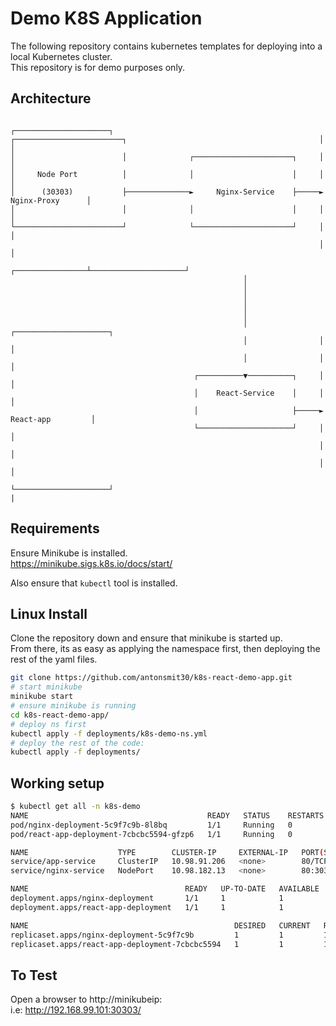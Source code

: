 # Demo K8S Application

The following repository contains kubernetes templates for deploying into a local Kubernetes cluster.
<br>
This repository is for demo purposes only.
<br>
## Architecture
```
                                                                     ┌─────────────────────┐
┌────────────────────────┐                                           │                     │
│                        │              ┌──────────────────────┐     │                     │
│     Node Port          │              │                      │     │                     │
│      (30303)           ├──────────────►     Nginx-Service    ├─────►    Nginx-Proxy      │
│                        │              │                      │     │                     │
└────────────────────────┘              └──────────────────────┘     │                     │
                                                                     │                     │
                                                    ┌────────────────┴─────────────────────┘
                                                    │
                                                    │
                                                    │
                                                    │
                                                    │
                                                    │                ┌─────────────────────┐
                                                    │                │                     │
                                                    │                │                     │
                                         ┌──────────▼──────────┐     │                     │
                                         │    React-Service    │     │                     │
                                         │                     ├─────►   React-app         │
                                         └─────────────────────┘     │                     │
                                                                     │                     │
                                                                     │                     │
                                                                     └─────────────────────┘
| 
```

## Requirements
Ensure Minikube is installed.
<br>
https://minikube.sigs.k8s.io/docs/start/

Also ensure that `kubectl` tool is installed.

## Linux Install

Clone the repository down and ensure that minikube is started up.
<br>
From there, its as easy as applying the namespace first, then deploying the rest of the yaml files.

```bash
git clone https://github.com/antonsmit30/k8s-react-demo-app.git
# start minikube
minikube start
# ensure minikube is running
cd k8s-react-demo-app/
# deploy ns first
kubectl apply -f deployments/k8s-demo-ns.yml
# deploy the rest of the code:
kubectl apply -f deployments/
```

## Working setup

```bash
$ kubectl get all -n k8s-demo
NAME                                        READY   STATUS    RESTARTS   AGE
pod/nginx-deployment-5c9f7c9b-8l8bq         1/1     Running   0          65s
pod/react-app-deployment-7cbcbc5594-gfzp6   1/1     Running   0          65s

NAME                    TYPE        CLUSTER-IP     EXTERNAL-IP   PORT(S)        AGE
service/app-service     ClusterIP   10.98.91.206   <none>        80/TCP         65s
service/nginx-service   NodePort    10.98.182.13   <none>        80:30303/TCP   65s

NAME                                   READY   UP-TO-DATE   AVAILABLE   AGE
deployment.apps/nginx-deployment       1/1     1            1           65s
deployment.apps/react-app-deployment   1/1     1            1           65s

NAME                                              DESIRED   CURRENT   READY   AGE
replicaset.apps/nginx-deployment-5c9f7c9b         1         1         1       65s
replicaset.apps/react-app-deployment-7cbcbc5594   1         1         1       65s

```

## To Test

Open a browser to http://minikubeip:<nodeport>
<br>
i.e: http://192.168.99.101:30303/
